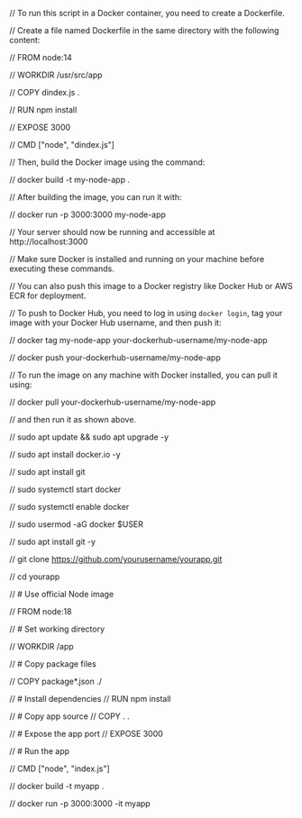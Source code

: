 
// To run this script in a Docker container, you need to create a Dockerfile.

// Create a file named Dockerfile in the same directory with the following content:

// FROM node:14

// WORKDIR /usr/src/app

// COPY dindex.js .

// RUN npm install

// EXPOSE 3000

// CMD ["node", "dindex.js"]

// Then, build the Docker image using the command:

// docker build -t my-node-app .

// After building the image, you can run it with:

// docker run -p 3000:3000 my-node-app

// Your server should now be running and accessible at http://localhost:3000

// Make sure Docker is installed and running on your machine before executing these commands.

// You can also push this image to a Docker registry like Docker Hub or AWS ECR for deployment.

// To push to Docker Hub, you need to log in using `docker login`, tag your image with your Docker Hub username, and then push it:

// docker tag my-node-app your-dockerhub-username/my-node-app

// docker push your-dockerhub-username/my-node-app

// To run the image on any machine with Docker installed, you can pull it using:    

// docker pull your-dockerhub-username/my-node-app

// and then run it as shown above.



// sudo apt update && sudo apt upgrade -y

// sudo apt install docker.io -y

// sudo apt install git

// sudo systemctl start docker

// sudo systemctl enable docker

// sudo usermod -aG docker $USER

// sudo apt install git -y

// git clone https://github.com/yourusername/yourapp.git

// cd yourapp

// # Use official Node image

// FROM node:18

// # Set working directory

// WORKDIR /app

// # Copy package files

// COPY package*.json ./

// # Install dependencies
// RUN npm install

// # Copy app source
// COPY . .

// # Expose the app port
// EXPOSE 3000


// # Run the app

// CMD ["node", "index.js"]

// docker build -t myapp .

// docker run -p 3000:3000 -it myapp
